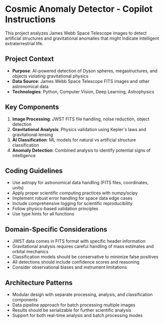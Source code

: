 <!-- Use this file to provide workspace-specific custom instructions to Copilot. For more details, visit https://code.visualstudio.com/docs/copilot/copilot-customization#_use-a-githubcopilotinstructionsmd-file -->

# Cosmic Anomaly Detector - Copilot Instructions

This project analyzes James Webb Space Telescope images to detect artificial structures and gravitational anomalies that might indicate intelligent extraterrestrial life.

## Project Context

- **Purpose**: AI-powered detection of Dyson spheres, megastructures, and objects violating gravitational physics
- **Data Source**: James Webb Space Telescope FITS images and other astronomical data
- **Technologies**: Python, Computer Vision, Deep Learning, Astrophysics

## Key Components

1. **Image Processing**: JWST FITS file handling, noise reduction, object detection
2. **Gravitational Analysis**: Physics validation using Kepler's laws and gravitational lensing
3. **AI Classification**: ML models for natural vs artificial structure classification
4. **Anomaly Detection**: Combined analysis to identify potential signs of intelligence

## Coding Guidelines

- Use astropy for astronomical data handling (FITS files, coordinates, units)
- Apply proper scientific computing practices with numpy/scipy
- Implement robust error handling for space data edge cases
- Include comprehensive logging for scientific reproducibility
- Follow physics-based validation principles
- Use type hints for all functions

## Domain-Specific Considerations

- JWST data comes in FITS format with specific header information
- Gravitational analysis requires careful handling of mass estimates and orbital mechanics
- Classification models should be conservative to minimize false positives
- All detections should include confidence scores and reasoning
- Consider observational biases and instrument limitations

## Architecture Patterns

- Modular design with separate processing, analysis, and classification components
- Data pipeline approach for batch processing multiple images
- Results should be serializable for further scientific analysis
- Support for both real-time analysis and batch processing modes
